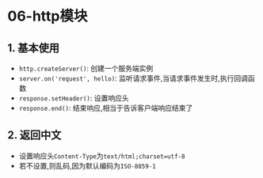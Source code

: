 # 06-http模块

## 1. 基本使用

- `http.createServer()`: 创建一个服务端实例
- `server.on('request', hello)`: 监听请求事件,当请求事件发生时,执行回调函数
- `response.setHeader()`: 设置响应头
- `response.end()`: 结束响应,相当于告诉客户端响应结束了

## 2. 返回中文

- 设置响应头`Content-Type`为`text/html;charset=utf-8`
- 若不设置,则乱码,因为默认编码为`ISO-8859-1`